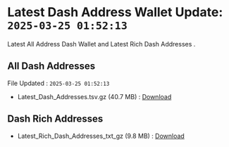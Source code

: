 # Latest Dash Address Wallet Update: `2025-03-25 01:52:13`

Latest All Address Dash Wallet and Latest Rich Dash Addresses .

## All Dash Addresses

File Updated : `2025-03-25 01:52:13`

- Latest_Dash_Addresses.tsv.gz (40.7 MB) : [Download](https://github.com/Pymmdrza/Rich-Address-Wallet/releases/tag/Dash)

## Dash Rich Addresses

- Latest_Rich_Dash_Addresses_txt_gz (9.8 MB) : [Download](https://github.com/Pymmdrza/Rich-Address-Wallet/releases/tag/Dash)
